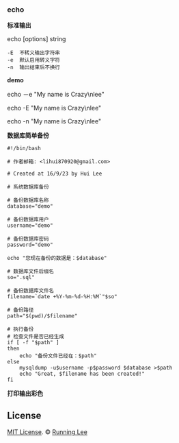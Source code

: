 ### echo 

**标准输出**

echo [options] string

```
-E  不转义输出字符串
-e  默认启用转义字符
-n  输出结束后不换行

```

**demo**

echo －e "My name is Crazy\nlee"

echo -E "My name is Crazy\nlee"

echo -n "My name is Crazy\nlee"


**数据库简单备份**

```
#!/bin/bash

# 作者邮箱: <lihui870920@gmail.com>

# Created at 16/9/23 by Hui Lee

# 系统数据库备份

# 备份数据库名称
database="demo"

# 备份数据库用户
username="demo"

# 备份数据库密码
password="demo"

echo "您现在备份的数据是：$database"

# 数据库文件后缀名
so=".sql"

# 备份数据库文件名
filename=`date +%Y-%m-%d-%H:%M`"$so"

# 备份路径
path="$(pwd)/$filename"

# 执行备份
# 检查文件是否已经生成
if [ -f "$path" ]
then
	echo "备份文件已经在：$path"
else
	mysqldump -u$username -p$password $database >$path
	echo "Great, $filename has been created!"
fi
```

**打印输出彩色**



## License

[MIT License](https://opensource.org/licenses/mit-license.html). ©  [Running Lee](mailto:lihui870920@gmail.com)

